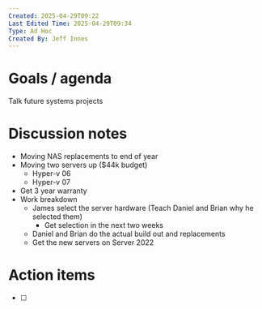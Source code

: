 ```yaml
---
Created: 2025-04-29T09:22
Last Edited Time: 2025-04-29T09:34
Type: Ad Hoc
Created By: Jeff Innes
---
```

# Goals / agenda

Talk future systems projects

# Discussion notes

- Moving NAS replacements to end of year
- Moving two servers up ($44k budget)
    - Hyper-v 06
    - Hyper-v 07
- Get 3 year warranty
- Work breakdown
    - James select the server hardware (Teach Daniel and Brian why he selected them)
        - Get selection in the next two weeks
    - Daniel and Brian do the actual build out and replacements
    - Get the new servers on Server 2022

  

# Action items

- [ ]